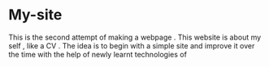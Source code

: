 # My-site
This is the second attempt of making a webpage . This website is about my self , like a CV . The idea is to begin with a simple site and improve it over the time with the help of newly learnt technologies of 
